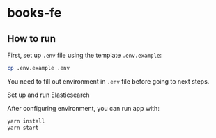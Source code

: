 # books-fe
## How to run

First, set up `.env` file using the template `.env.example`:

```bash
cp .env.example .env
```

You need to fill out environment in `.env` file before going to next steps.

Set up and run Elasticsearch

After configuring environment, you can run app with:

```bash
yarn install
yarn start
```